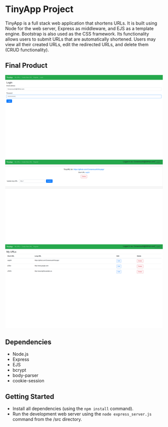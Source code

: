 # TinyApp Project

TinyApp is a full stack web application that shortens URLs. It is built using Node for the web server, Express as middleware, and EJS as a template engine. Bootstrap is also used as the CSS framework. Its functionality allows users to
submit URLs that are automatically shortened. Users may view all their created URLs, edit the redirected URLs, and delete them (CRUD functionality).

## Final Product

![Login Page](https://github.com/ConsensusAI/tinyapp/blob/master/screenshots/tinyapp-login.png)
![Shortened URL Page](https://github.com/ConsensusAI/tinyapp/blob/master/screenshots/tinyapp-url-show.png)
![My URLs Index](https://github.com/ConsensusAI/tinyapp/blob/master/screenshots/tinyapp-urls-index.png)

## Dependencies

- Node.js
- Express
- EJS
- bcrypt
- body-parser
- cookie-session

## Getting Started

- Install all dependencies (using the `npm install` command).
- Run the development web server using the `node express_server.js` command from the /src directory.
